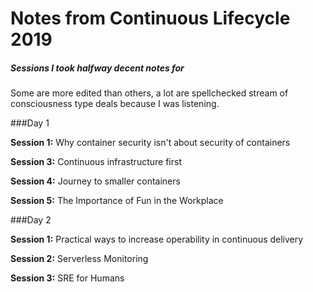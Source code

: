 # Notes from Continuous Lifecycle 2019
##### Sessions I took halfway decent notes for
Some are more edited than others, a lot are spellchecked stream of consciousness type deals because I was listening.

###Day 1

**Session 1:**
Why container security isn't about security of containers

**Session 3:**
Continuous infrastructure first

**Session 4:**
Journey to smaller containers

**Session 5:**
The Importance of Fun in the Workplace

###Day 2

**Session 1:**
Practical ways to increase operability in continuous delivery

**Session 2:**
Serverless Monitoring

**Session 3:**
SRE for Humans
